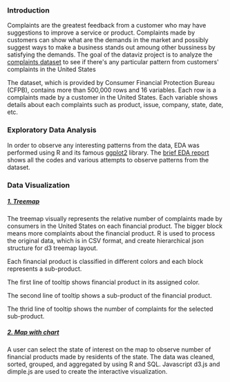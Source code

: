 ### Introduction

Complaints are the greatest feedback from a customer who may have suggestions to improve a service or product.
Complaints made by customers can show what are the demands in the market and possibly suggest ways to make a business stands out amoung
other bussiness by satisfying the demands.
The goal of the dataviz project is to analyze the [complaints dataset](http://catalog.data.gov/dataset/consumer-complaint-database) to see if there's any particular pattern from customers' complaints in the United States

The dataset, which is provided by Consumer Financial Protection Bureau (CFPB), contains more than 500,000 rows and 16 variables. Each row is a complaints made by a customer in the United States. Each variable shows details about each complaints such as product, issue, company, state, date, etc.

### Exploratory Data Analysis

In order to observe any interesting patterns from the data, EDA was performed using R and its famous [ggplot2](http://ggplot2.org/) library. The [brief EDA report](http://rpubs.com/ykimmate14/154171) shows all the codes and various attempts to observe patterns from the dataset.

### Data Visualization

##### [1. Treemap](http://bl.ocks.org/ykimmate14/6211570d713c66c5788518b34daa1676)

The treemap visually represents the relative number of complaints made by consumers in the United States on each financial product.
The bigger block means more complaints about the financial product. R is used to process the original data, which is in CSV format, and create hierarchical json structure for d3 treemap layout.

Each financial product is classified in different colors and each block represents a sub-product.

The first line of tooltip shows financial product in its assigned color.

The second line of tooltip shows a sub-product of the financial product.

The thrid line of tooltip shows the number of complaints for the selected sub-product.

##### [2. Map with chart](http://bl.ocks.org/ykimmate14/60a7546627bfd233482c36afbf90addd)

A user can select the state of interest on the map to observe number of financial products made by residents of the state.
The data was cleaned, sorted, grouped, and aggregated by using R and SQL. Javascript d3.js and dimple.js are used to create the interactive visualization.

